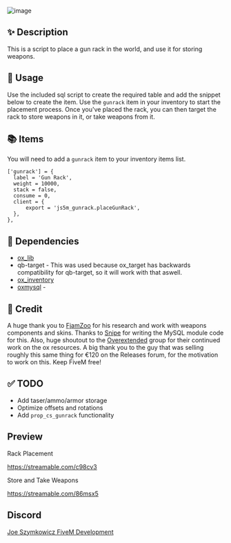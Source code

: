 ![image](https://github.com/JoeSzymkowiczFiveM/js5m_gunrack/assets/70592880/2bf98aaa-6a64-4bad-b905-38d7dad4d09f)
## ✨ Description
This is a script to place a gun rack in the world, and use it for storing weapons.

## 👀 Usage
Use the included sql script to create the required table and add the snippet below to create the item. Use the `gunrack` item in your inventory to start the placement process. Once you've placed the rack, you can then target the rack to store weapons in it, or take weapons from it.

## 📚 Items
You will need to add a `gunrack` item to your inventory items list.

```
['gunrack'] = {
  label = 'Gun Rack',
  weight = 10000,
  stack = false,
  consume = 0,
  client = {
      export = 'js5m_gunrack.placeGunRack',
  },
},
```

## 🔗 Dependencies
- [ox_lib](https://github.com/overextended/ox_lib)
- qb-target - This was used because ox_target has backwards compatibility for qb-target, so it will work with that aswell.
- [ox_inventory](https://github.com/overextended/ox_inventory)
- [oxmysql](https://github.com/overextended/oxmysql) - 

## 👐 Credit
A huge thank you to [FjamZoo](https://github.com/FjamZoo) for his research and work with weapons components and skins. Thanks to [Snipe](https://github.com/pushkart2) for writing the MySQL module code for this. Also, huge shoutout to the [Overextended](https://github.com/overextended) group for their continued work on the ox resources. A big thank you to the guy that was selling roughly this same thing for €120 on the Releases forum, for the motivation to work on this. Keep FiveM free!


## ✅ TODO
- Add taser/ammo/armor storage
- Optimize offsets and rotations
- Add `prop_cs_gunrack` functionality


## Preview
Rack Placement

https://streamable.com/c98cv3

Store and Take Weapons

https://streamable.com/86msx5

## Discord
[Joe Szymkowicz FiveM Development](https://discord.gg/5vPGxyCB4z)
